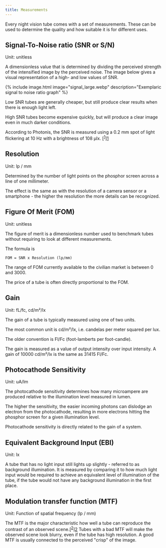 ```yaml
---
title: Measurements
---
```


Every night vision tube comes with a set of measurements.
These can be used to determine the quality and how suitable it is for different uses.

## Signal-To-Noise ratio (SNR or S/N)
Unit: unitless

A dimensionless value that is determined by dividing the perceived strength of the intensified image by the perceived noise.
The image below gives a visual representation of a high- and low values of SNR.

{% include image.html image="signal_large.webp" description="Exemplaric signal to noise ratio graph" %}

Low SNR tubes are generally cheaper, but still produce clear results when there is enough light left.

High SNR tubes become expensive quickly, but will produce a clear image even in much darker conditions.

According to Photonis, the SNR is measured using a 0.2 mm spot of light flickering at 10 Hz with a brightness of 108 µlx. [<sup>[1](4.6.11)</sup>][1]

## Resolution
Unit: lp / mm

Determined by the number of light points on the phosphor screen across a line of one millimeter.

The effect is the same as with the resolution of a camera sensor or a smartphone - the higher the resolution the more details can be recognized.


## Figure Of Merit (FOM)
Unit: unitless

The figure of merit is a dimensionless number used to benchmark tubes without requiring to look at different
measurements.

The formula is

```
FOM = SNR x Resolution (lp/mm)
```

The range of FOM currently available to the civilian market is between 0 and 3000.

The price of a tube is often directly proportional to the FOM.

## Gain
Unit: fL/fc, cd/m²/lx

The gain of a tube is typically measured using one of two units.

The most common unit is cd/m²/lx, i.e. candelas per meter squared per lux.

The older convention is Fl/Fc (foot-lamberts per foot-candle).

The gain is measured as a value of output intensity over input intensity.
A gain of 10000 cd/m²/lx is the same as 31415 Fl/Fc. 

## Photocathode Sensitivity
Unit: uA/lm

The photocathode sensitivity determines how many microampere are produced relative to the illumination level measured in lumen.

The higher the sensitivity, the easier incoming photons can dislodge an electron from the photocathode,
resulting in more electrons hitting the phosphor screen for a given illumination level.

Photocathode sensitivity is directly related to the gain of a system.

## Equivalent Background Input (EBI)
Unit: lx

A tube that has no light input still lights up slightly - referred to as background illumination.
It is measured by comparing it to how much light input would be required to achieve an equivalent level of illumination of the tube,
if the tube would not have any background illumination in the first place.

## Modulation transfer function (MTF)
Unit: Function of spatial frequency (lp / mm)

The MTF is the major characteristic how well a tube can reproduce the contrast of an observed scene.[<sup>[2]</sup>][2]
Tubes with a bad MTF will make the observed scene look blurry, even if the tube has high resolution.
A good MTF is usually connected to the perceived "crisp" of the image.


[1]: https://drive.google.com/file/d/1AVyxBbefFo_3oL5uleMdIk21kWuWc272/view?usp=sharing
[2]: https://www.photonis.com/system/files/2019-03/Modulation-Transfer-Function.pdf